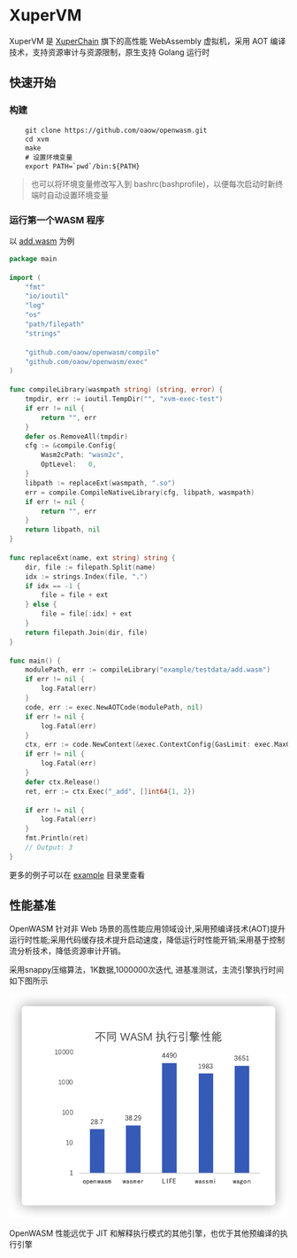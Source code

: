 # XuperVM

XuperVM 是 [XuperChain](https://xuper.baidu.com/n/ps/opensource) 旗下的高性能 WebAssembly 虚拟机，采用 AOT 编译技术，支持资源审计与资源限制，原生支持 Golang 运行时

## 快速开始
### 构建
```shell script
    git clone https://github.com/oaow/openwasm.git
    cd xvm 
    make
    # 设置环境变量
    export PATH=`pwd`/bin:${PATH}
```

> 也可以将环境变量修改写入到 bashrc(bashprofile)，以便每次启动时新终端时自动设置环境变量


### 运行第一个WASM 程序

以 [add.wasm](example/testdata/add.wasm) 为例

```go
package main

import (
	"fmt"
	"io/ioutil"
	"log"
	"os"
	"path/filepath"
	"strings"

	"github.com/oaow/openwasm/compile"
	"github.com/oaow/openwasm/exec"
)

func compileLibrary(wasmpath string) (string, error) {
	tmpdir, err := ioutil.TempDir("", "xvm-exec-test")
	if err != nil {
		return "", err
	}
	defer os.RemoveAll(tmpdir)
	cfg := &compile.Config{
		Wasm2cPath: "wasm2c",
		OptLevel:   0,
	}
	libpath := replaceExt(wasmpath, ".so")
	err = compile.CompileNativeLibrary(cfg, libpath, wasmpath)
	if err != nil {
		return "", err
	}
	return libpath, nil
}

func replaceExt(name, ext string) string {
	dir, file := filepath.Split(name)
	idx := strings.Index(file, ".")
	if idx == -1 {
		file = file + ext
	} else {
		file = file[:idx] + ext
	}
	return filepath.Join(dir, file)
}

func main() {
	modulePath, err := compileLibrary("example/testdata/add.wasm")
	if err != nil {
		log.Fatal(err)
	}
	code, err := exec.NewAOTCode(modulePath, nil)
	if err != nil {
		log.Fatal(err)
	}
	ctx, err := code.NewContext(&exec.ContextConfig{GasLimit: exec.MaxGasLimit})
	if err != nil {
		log.Fatal(err)
	}
	defer ctx.Release()
	ret, err := ctx.Exec("_add", []int64{1, 2})

	if err != nil {
		log.Fatal(err)
	}
	fmt.Println(ret)
	// Output: 3
}
```


更多的例子可以在 [example](example) 目录里查看

## 性能基准
OpenWASM  针对非 Web 场景的高性能应用领域设计,采用预编译技术(AOT)提升运行时性能;采用代码缓存技术提升启动速度，降低运行时性能开销;采用基于控制流分析技术，降低资源审计开销。

采用snappy压缩算法，1K数据,1000000次迭代, 进基准测试，主流引擎执行时间如下图所示

![alt 性能对比](performance.png "不同 WASM 引擎执行性能")

OpenWASM 性能远优于 JIT 和解释执行模式的其他引擎，也优于其他预编译的执行引擎 